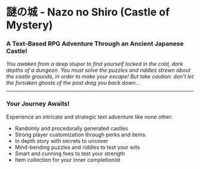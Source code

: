 # 謎の城 - Nazo no Shiro (Castle of Mystery)

### A Text-Based RPG Adventure Through an Ancient Japanese Castle!

*You awaken from a deep stupor to find yourself locked in the cold, dark depths of a dungeon. You must solve the puzzles and riddles strewn about the castle grounds, in order to make your escape! But take caution: don't let the forsaken ghosts of the 
past drag you back down...*
___
### Your Journey Awaits!

Experience an intricate and strategic text adventure like none other:
- Randomly and procedurally generated castles
- Strong player customization through perks and items
- In depth story with secrets to uncover
- Mind-bending puzzles and riddles to test your wits
- Smart and cunning foes to test your strength
- Item collection for your inner completionist